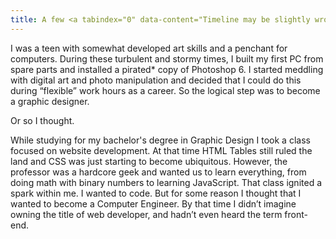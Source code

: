 ```yaml
---
title: A few <a tabindex="0" data-content="Timeline may be slightly wrong.">centuries ago*</a>
---
```

I was a teen with somewhat developed art skills and a penchant for computers. During these turbulent and stormy times, I built my first PC from spare parts and installed a <a tabindex="0" data-content="Adobe please don’t sue me. Since you made your transition from Adobe products to services, I’ve been a faithful subscriber and proselytizer.">pirated\*</a> copy of Photoshop 6. I started meddling with digital art and photo manipulation and decided that I could do this during “flexible” work hours as a career. So the logical step was to become a graphic designer.

Or so I thought.

While studying for my bachelor's degree in Graphic Design I took a class focused on website development. At that time HTML Tables still ruled the land and CSS was just starting to become ubiquitous. However, the professor was a hardcore geek and wanted us to learn everything, from doing math with binary numbers to learning JavaScript. That class ignited a spark within me. I wanted to code. But for some reason I thought that I wanted to become a Computer Engineer. By that time I didn’t imagine owning the title of web developer, and hadn’t even heard the term front-end.
